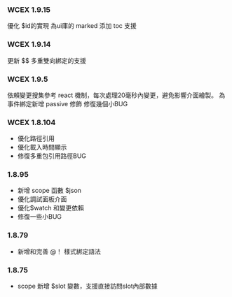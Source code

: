 ### WCEX 1.9.15
優化 $id的實現
為ui庫的 marked 添加 toc 支援 
### WCEX 1.9.14
更新 $$ 多重雙向綁定的支援

### WCEX 1.9.5
依賴變更搜集參考 react 機制，每次處理20毫秒內變更，避免影響介面繪製。
為事件綁定新增 passive 修飾
修復幾個小BUG

### WCEX 1.8.104
- 優化路徑引用
- 優化載入時間顯示
- 修復多重包引用路徑BUG

### 1.8.95
- 新增 scope 函數 $json
- 優化調試面板介面
- 優化$watch 和變更依賴
- 修復一些小BUG

### 1.8.79
- 新增和完善 @！ 樣式綁定語法

### 1.8.75 
- scope 新增 $slot 變數，支援直接訪問slot內部數據 
